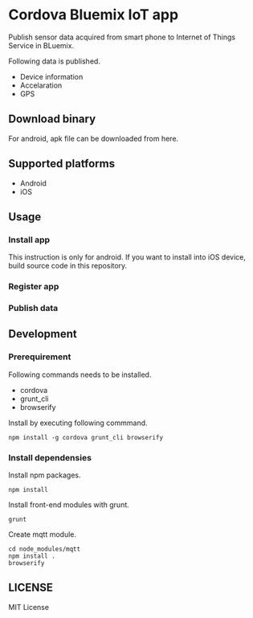 # Cordova Bluemix IoT app

Publish sensor data acquired from smart phone to Internet of Things Service in BLuemix.

Following data is published.

* Device information
* Accelaration
* GPS

## Download binary

For android, apk file can be downloaded from here.


## Supported platforms

* Android
* iOS


## Usage

### Install app

This instruction is only for android.
If you want to install into iOS device, build source code in this repository.

### Register app


### Publish data




## Development

### Prerequirement

Following commands needs to be installed.

* cordova
* grunt_cli
* browserify

Install by executing following commmand.

```
npm install -g cordova grunt_cli browserify
```

### Install dependensies

Install npm packages.

```
npm install
```

Install front-end modules with grunt.

```
grunt
```

Create mqtt module.

```
cd node_modules/mqtt
npm install .
browserify
```


## LICENSE

MIT License
